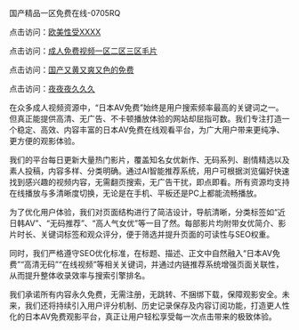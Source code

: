 国产精品一区免费在线-0705RQ

点击访问：<a href="https://bsdf-5f5.pages.dev/">欧美性受XXXX</a>

点击访问：<a href="https://cfad.pages.dev/">成人免费视频一区二区三区毛片</a>

点击访问：<a href="https://gfd-5xg.pages.dev/">国产又黄又爽又色的免费</a>

点击访问：<a href="https://fdhf-454.pages.dev/">夜夜夜久久久</a>

在众多成人视频资源中，“日本AV免费”始终是用户搜索频率最高的关键词之一。但真正能提供高清、无广告、不卡顿播放体验的网站却屈指可数。我们专注打造一个稳定、高效、内容丰富的日本AV免费在线观看平台，为广大用户带来更纯净、更方便的观影体验。

我们的平台每日更新大量热门影片，覆盖知名女优新作、无码系列、剧情精选以及素人投稿，内容多样、分类明确。通过AI智能推荐系统，用户可根据浏览偏好快速找到感兴趣的视频内容，无需翻页搜索，无广告干扰，即点即看。所有资源均支持在线播放与多清晰度切换，无论是在手机、平板还是PC上都能流畅播放。

为了优化用户体验，我们对页面结构进行了简洁设计，导航清晰，分类标签如“近日韩AV”、“无码推荐”、“高人气女优”等一目了然。每部影片均附带女优简介、影片时长、关键词标签和观众评分，便于筛选并提升页面的可读性与SEO权重。

同时，我们严格遵守SEO优化标准，在标题、描述、正文中自然融入“日本AV免费”“高清无码”“在线视频”等相关关键词，并通过内链推荐系统增强页面关联性，从而提升整体收录效率与搜索引擎排名。

我们承诺所有内容永久免费，无需注册，无跳转、不捆绑下载，保障观影安全。未来，我们还将持续引入用户评分机制、历史记录保存及内容订阅功能，打造更人性化的日本AV免费观影平台，真正让用户轻松享受每一次点击带来的极致体验。

<span style="display:none;">[Canonical link](https://github.com/A20250705/So1 ）</span>
